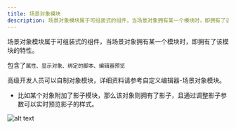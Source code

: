 ```yaml
---
title: 场景对象模块
description: 场景对象模块属于可组装式的组件，当场景对象拥有某一个模块时，即拥有了该模块的特性
---
```


场景对象模块属于可组装式的组件，当场景对象拥有某一个模块时，即拥有了该模块的特性。

包含了`属性、显示对象、绑定的脚本、编辑器预览`

高级开发人员可以自制对象模块，详细资料请参考自定义编辑器-场景对象模块。

- 比如某个对象附加了影子模块，那么该对象则拥有了影子，且通过调整影子参数可以实时预览影子的样式。

![alt text](https://cdn.gcw.wiki/gcw/image/zh_hans/getting-started/8.sceneobject/8.module/image.png)
